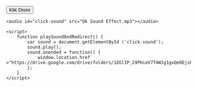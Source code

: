 <!DOCTYPE html>
<html lang="en">
<head>
    <meta charset="UTF-8">
    <meta name="viewport" content="width=device-width, initial-scale=1.0">
    <title>Ahmad1XITJKT1</title>
    <link rel="stylesheet" href="styles.css">
</head>
<body>
    <button class="my-button" onclick="playSoundAndRedirect()">Klik Disini</button></button>
    
    <audio id="click-sound" src="Ok Sound Effect.mp3"></audio>
    
    <script>
        function playSoundAndRedirect() {
            var sound = document.getElementById ('click-sound');
            sound.play();
            sound.onended = function() {
                window.location.href ="https://drive.google.com/drive/folders/1EGlIP_29PHieV7T4WJg1gvQe0EjsFjgA";
            };
        }
    </script>
</body>
</html>
